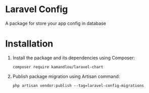# Laravel Config

A package for store your app config in database

# Installation

1. Install the package and its dependencies using Composer:

   `composer require kamandlou/laravel-chart`
2. Publish package migration using Artisan command:

   `php artisan vendor:publish --tag=laravel-config-migrations`